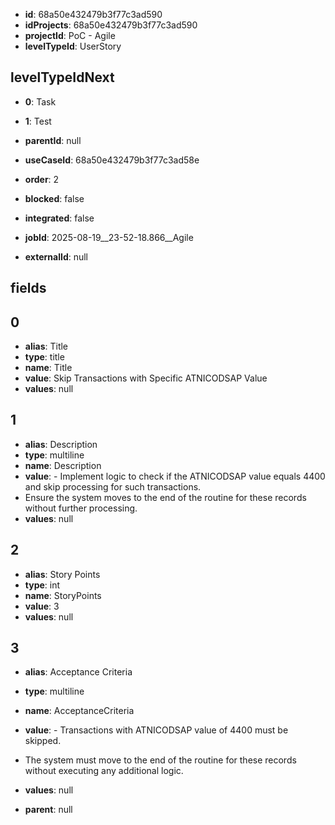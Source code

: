 - **id**: 68a50e432479b3f77c3ad590
- **idProjects**: 68a50e432479b3f77c3ad590
- **projectId**: PoC - Agile
- **levelTypeId**: UserStory
## levelTypeIdNext
- **0**: Task
- **1**: Test

- **parentId**: null
- **useCaseId**: 68a50e432479b3f77c3ad58e
- **order**: 2
- **blocked**: false
- **integrated**: false
- **jobId**: 2025-08-19__23-52-18.866__Agile
- **externalId**: null
## fields
## 0
- **alias**: Title
- **type**: title
- **name**: Title
- **value**: Skip Transactions with Specific ATNICODSAP Value
- **values**: null

## 1
- **alias**: Description
- **type**: multiline
- **name**: Description
- **value**: - Implement logic to check if the ATNICODSAP value equals 4400 and skip processing for such transactions.
- Ensure the system moves to the end of the routine for these records without further processing.
- **values**: null

## 2
- **alias**: Story Points
- **type**: int
- **name**: StoryPoints
- **value**: 3
- **values**: null

## 3
- **alias**: Acceptance Criteria
- **type**: multiline
- **name**: AcceptanceCriteria
- **value**: - Transactions with ATNICODSAP value of 4400 must be skipped.
- The system must move to the end of the routine for these records without executing any additional logic.
- **values**: null


- **parent**: null

